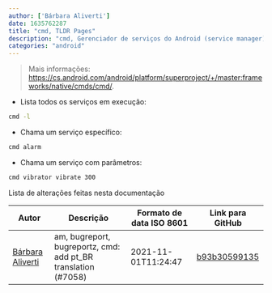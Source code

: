 ```yaml
---
author: ['Bárbara Aliverti']
date: 1635762287
title: "cmd, TLDR Pages"
description: "cmd, Gerenciador de serviços do Android (service manager)."
categories: "android"
---
```

> Mais informações: <https://cs.android.com/android/platform/superproject/+/master:frameworks/native/cmds/cmd/>.

- Lista todos os serviços em execução:

```bash
cmd -l
```

- Chama um serviço específico:

```bash
cmd alarm
```

- Chama um serviço com parâmetros:

```bash
cmd vibrator vibrate 300
```
Lista de alterações feitas nesta documentação


Autor | Descrição | Formato de data ISO 8601 | Link para GitHub
------|-----|-----|-----
[Bárbara Aliverti](mailto:64551613+barbaraaliverti@users.noreply.github.com) | am, bugreport, bugreportz, cmd: add pt_BR translation (#7058) | 2021-11-01T11:24:47 | [b93b30599135](https://github.com/tldr-pages/tldr/commit/b93b30599135a0927131d15dd4f13052b3810b29)

